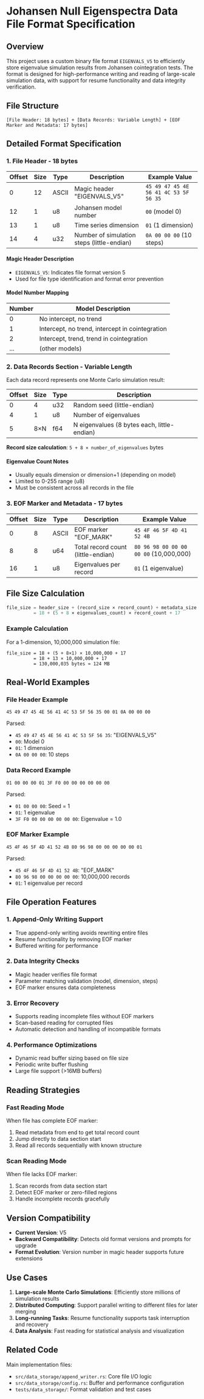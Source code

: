 # Johansen Null Eigenspectra Data File Format Specification

## Overview

This project uses a custom binary file format `EIGENVALS_V5` to efficiently store eigenvalue simulation results from Johansen cointegration tests. The format is designed for high-performance writing and reading of large-scale simulation data, with support for resume functionality and data integrity verification.

## File Structure

```text
[File Header: 18 bytes] + [Data Records: Variable Length] + [EOF Marker and Metadata: 17 bytes]
```

## Detailed Format Specification

### 1. File Header - 18 bytes

| Offset | Size | Type  | Description | Example Value |
|--------|------|-------|-------------|---------------|
| 0      | 12   | ASCII | Magic header "EIGENVALS_V5" | `45 49 47 45 4E 56 41 4C 53 5F 56 35` |
| 12     | 1    | u8    | Johansen model number | `00` (model 0) |
| 13     | 1    | u8    | Time series dimension | `01` (1 dimension) |
| 14     | 4    | u32   | Number of simulation steps (little-endian) | `0A 00 00 00` (10 steps) |

#### Magic Header Description

- `EIGENVALS_V5`: Indicates file format version 5
- Used for file type identification and format error prevention

#### Model Number Mapping

| Number | Model Description |
|--------|-------------------|
| 0      | No intercept, no trend |
| 1      | Intercept, no trend, intercept in cointegration |
| 2      | Intercept, trend, trend in cointegration |
| ...    | (other models) |

### 2. Data Records Section - Variable Length

Each data record represents one Monte Carlo simulation result:

| Offset | Size | Type | Description |
|--------|------|------|-------------|
| 0      | 4    | u32  | Random seed (little-endian) |
| 4      | 1    | u8   | Number of eigenvalues |
| 5      | 8×N  | f64  | N eigenvalues (8 bytes each, little-endian) |

**Record size calculation**: `5 + 8 × number_of_eigenvalues` bytes

#### Eigenvalue Count Notes

- Usually equals dimension or dimension+1 (depending on model)
- Limited to 0-255 range (u8)
- Must be consistent across all records in the file

### 3. EOF Marker and Metadata - 17 bytes

| Offset | Size | Type  | Description | Example Value |
|--------|------|-------|-------------|---------------|
| 0      | 8    | ASCII | EOF marker "EOF_MARK" | `45 4F 46 5F 4D 41 52 4B` |
| 8      | 8    | u64   | Total record count (little-endian) | `80 96 98 00 00 00 00 00` (10,000,000) |
| 16     | 1    | u8    | Eigenvalues per record | `01` (1 eigenvalue) |

## File Size Calculation

```rust
file_size = header_size + (record_size × record_count) + metadata_size
          = 18 + (5 + 8 × eigenvalues_count) × record_count + 17
```

### Example Calculation

For a 1-dimension, 10,000,000 simulation file:

```text
file_size = 18 + (5 + 8×1) × 10,000,000 + 17
          = 18 + 13 × 10,000,000 + 17  
          = 130,000,035 bytes ≈ 124 MB
```

## Real-World Examples

### File Header Example

```hex
45 49 47 45 4E 56 41 4C 53 5F 56 35 00 01 0A 00 00 00
```

Parsed:

- `45 49 47 45 4E 56 41 4C 53 5F 56 35`: "EIGENVALS_V5"
- `00`: Model 0
- `01`: 1 dimension
- `0A 00 00 00`: 10 steps

### Data Record Example

```hex
01 00 00 00 01 3F F0 00 00 00 00 00 00
```

Parsed:

- `01 00 00 00`: Seed = 1
- `01`: 1 eigenvalue
- `3F F0 00 00 00 00 00 00`: Eigenvalue = 1.0

### EOF Marker Example

```hex
45 4F 46 5F 4D 41 52 4B 80 96 98 00 00 00 00 00 01
```

Parsed:

- `45 4F 46 5F 4D 41 52 4B`: "EOF_MARK"
- `80 96 98 00 00 00 00 00`: 10,000,000 records
- `01`: 1 eigenvalue per record

## File Operation Features

### 1. Append-Only Writing Support

- True append-only writing avoids rewriting entire files
- Resume functionality by removing EOF marker
- Buffered writing for performance

### 2. Data Integrity Checks

- Magic header verifies file format
- Parameter matching validation (model, dimension, steps)
- EOF marker ensures data completeness

### 3. Error Recovery

- Supports reading incomplete files without EOF markers
- Scan-based reading for corrupted files
- Automatic detection and handling of incompatible formats

### 4. Performance Optimizations

- Dynamic read buffer sizing based on file size
- Periodic write buffer flushing
- Large file support (>16MB buffers)

## Reading Strategies

### Fast Reading Mode

When file has complete EOF marker:

1. Read metadata from end to get total record count
2. Jump directly to data section start
3. Read all records sequentially with known structure

### Scan Reading Mode

When file lacks EOF marker:

1. Scan records from data section start
2. Detect EOF marker or zero-filled regions
3. Handle incomplete records gracefully

## Version Compatibility

- **Current Version**: V5
- **Backward Compatibility**: Detects old format versions and prompts for upgrade
- **Format Evolution**: Version number in magic header supports future extensions

## Use Cases

1. **Large-scale Monte Carlo Simulations**: Efficiently store millions of simulation results
2. **Distributed Computing**: Support parallel writing to different files for later merging
3. **Long-running Tasks**: Resume functionality supports task interruption and recovery
4. **Data Analysis**: Fast reading for statistical analysis and visualization

## Related Code

Main implementation files:

- `src/data_storage/append_writer.rs`: Core file I/O logic
- `src/data_storage/config.rs`: Buffer and performance configuration
- `tests/data_storage/`: Format validation and test cases

